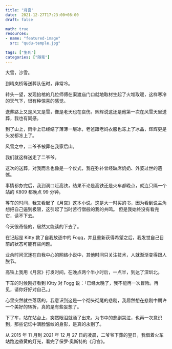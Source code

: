 ```yaml
---
title: "月宫"
date:  2021-12-27T17:23:00+08:00
draft: false

math: true
resources:
- name: "featured-image"
  src: "qudu-temple.jpg"

tags: ["生死"]
categories: ["随笔"]
---
```


大雪，沙雪。

到晴岚桥等送葬队伍时，非常冷。

转头一望，发现抬棺的几位师傅在渠渡庙门口就地取材生起了火堆取暖，这样寒冷的天气下，很有种惊喜的感觉。

送葬路上又是风又是雪，像是老天也在哀伤。辉辉说这还是他第一次在风雪天里送葬，我也有同感。

到了山上，雨伞上已经结了薄薄一层冰，老爸跟老妈衣服也冻上了冰晶，辉辉更是头发都冻上了。

风雪之中，二爷爷被葬在我家后山。

我们就这样送走了二爷爷。

这次的送葬，对我而言也像是一个仪式，我在弥补曾经缺席奶奶、外婆过世的遗憾。

事情都办完后，我到洞口赶高铁，结果不论是高铁还是火车都晚点，就连只隔一个站的 K809 都晚点 99 分钟。

等车的时间，我又看起了《月宫》这本小说。这是大一时买的书，因为看到说主角想把自己逼到极限，这引起了当时苦行僧般的我的共鸣。
但是我始终没有看完它，读不下去。

今天很奇怪的，居然又能读的下去了。

在记起是 Kitty 救了自我放逐中的 Fogg，并且重新获得希望之后，我发觉自己目前的状态可能有些问题。

业余时间沉迷在自我中心的网络小说中，其他时间只关注技术，人就渐渐变得跟人脱节。

高铁上我用《月宫》打发时间，在晚点两个半小时后，一点半，到达了深圳北。

下车的时候刚好看到 Kitty 对 Fogg 说：「已经太晚了，我不能再一次冒险。再见，请你好好对自己。」

心里突然就空落落的，我意识到这是一个彻头彻尾的悲剧，我居然想在悲剧中期许一个美好的转折，真的是有些妄想了。

下了车，站在站台上，突然眼泪就涌了出来。为书中的悲剧哭泣，也再一次意识到，那些记忆中满脸皱纹的身影，是真的永别了。

从 2015 年 11 月到 2021 年 12 月 27 日的凌晨，二爷爷下葬的翌日，我借着火车站路边昏黄的灯光，看完了保罗·奥斯特的《月宫》。
